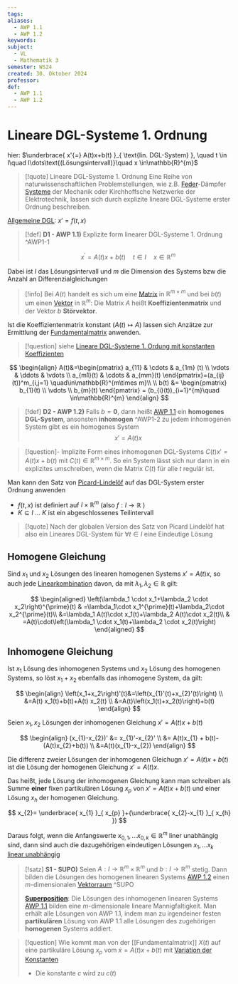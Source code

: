 ```yaml
---
tags: 
aliases:
  - AWP 1.1
  - AWP 1.2
keywords: 
subject:
  - VL
  - Mathematik 3
semester: WS24
created: 30. Oktober 2024
professor: 
def:
  - AWP 1.1
  - AWP 1.2
---
```

 

# Lineare DGL-Systeme 1. Ordnung

hier: $\underbrace{ x'{=} A(t)x+b(t) }_{ \text{lin. DGL-System} }, \quad t \in I\quad I\dots\text{(Lösungsintervall)}\quad x \in\mathbb{R}^{m}$

> [!quote] Lineare DGL-Systeme 1. Ordnung
>Eine Reihe von naturwissenschaftlichen Problemstellungen, wie z.B. [Feder](../../Physik/Federkraft.md)-Dämpfer [Systeme](../../Systemtheorie/Zustandsgleichungen.md) der Mechanik oder Kirchhoffsche Netzwerke der Elektrotechnik, lassen sich durch explizite lineare DGL-Systeme erster Ordnung beschreiben.

[Allgemeine DGL](GDGL.md): $x' = f(t,x)$

> [!def] **D1 - AWP 1.1)** Explizite form linearer DGL-Systeme 1. Ordnung ^AWP1-1
> 
> $$x^{\prime}=A(t) x+b(t) \tag{AWP 1.1}\quad t \in I\quad x \in\mathbb{R}^{m}$$

Dabei ist $I$ das Lösungsintervall und $m$ die Dimension des Systems bzw die Anzahl an Differenzialgleichungen

> [!info] Bei $A(t)$ handelt es sich um eine [Matrix](Algebra/Matrix.md) in $\mathbb{R}^{m \times m}$ und bei $b(t)$ um einen [Vektor](Algebra/Vektor.md) in $\mathbb{R}^m$: 
> Die Matrix $A$ heißt **Koeffizientenmatrix** und der Vektor $b$ **Störvektor**.


Ist die Koeffizientenmatrix konstant ($A(t) \mapsto A$) lassen sich Anzätze zur Ermittlung der [Fundamentalmatrix](Analysis/Fundamentalmatrix.md) anwenden.

> [!question] siehe [Lineare DGL-Systeme 1. Ordung mit konstanten Koeffizienten](Lineare%20DGL-Systeme%201.%20Ordung%20mit%20konstanten%20Koeffizienten.md)

$$
\begin{align}
A(t)&=\begin{pmatrix}
a_{11}  & \cdots & a_{1m} (t) \\
\vdots & \ddots & \vdots \\
a_{m1}(t) & \cdots & a_{mm}(t)
\end{pmatrix}=(a_{ij}(t))^m_{i,j=1} \quad\in\mathbb{R}^{m\times m}\\ \\
b(t) &= \begin{pmatrix}
b_{1}(t) \\
\vdots \\
b_{m}(t)
\end{pmatrix} = (b_{i}(t))_{i=1}^{m}\quad \in\mathbb{R}^{m}
\end{align}
$$


> [!def] **D2 - AWP 1.2)** Falls $b=\mathbf{0}$, dann heißt [AWP 1.1](#^AWP1-1) ein **homogenes DGL-System**, ansonsten **inhomogen** ^AWP1-2
> zu jedem inhomogenen System gibt es ein homogenes System $$x'=A(t)x\tag{AWP 1.2}$$

> [!question]- Implizite Form eines inhomogenen DGL-Systems
> $C(t)x'=A(t)x+b(t)$ mit $C(t) \in \mathbb{R}^{m \times m}$.
> So ein System lässt sich nur dann in ein explizites umschreiben, wenn die Matrix $C(t)$ für alle $t$ regulär ist.

Man kann den Satz von [Picard-Lindelöf](Analysis/Picard-Lindelöf.md) auf das DGL-System erster Ordnung anwenden

- $f(t,x)$ ist definiert auf $I\times \mathbb{R}^m$ (also $f: I \to \mathbb{R}$ )
- $K \subseteq I$ … $K$ ist ein abgeschlossenes Teilintervall

> [!quote] Nach der globalen Version des Satz von Picard Lindelöf hat also ein Lineares DGL-System für $\forall t\in I$ eine Eindeutige Lösung

## Homogene Gleichung

Sind $x_1$ und $x_2$ Lösungen des linearen homogenen Systems $x'=A(t)x$, so auch jede [Linearkombination](Algebra/Linearkombination.md) davon, da mit $\lambda_1, \lambda_2 \in \mathbb{R}$ gilt:

$$
\begin{aligned}
\left(\lambda_1 \cdot x_1+\lambda_2 \cdot x_2\right)^{\prime}(t) & =\lambda_1\cdot x_1^{\prime}(t)+\lambda_2\cdot x_2^{\prime}(t)\\
&=\lambda_1 A(t)\cdot x_1(t)+\lambda_2 A(t)\cdot x_2(t)\\
& =A(t)\cdot\left(\lambda_1 \cdot x_1(t)+\lambda_2 \cdot x_2(t)\right)
\end{aligned}
$$

## Inhomogene Gleichung

Ist $x_1$ Lösung des inhomogenen Systems und $x_2$ Lösung des homogenen Systems, so löst $x_1+x_2$ ebenfalls das inhomogene System, da gilt:

$$
\begin{align}
\left(x_1+x_2\right)'(t)&=\left(x_{1}'(t)+x_{2}'(t)\right) \\
&=A(t) x_1(t)+b(t)+A(t) x_2(t) \\
&=A(t)\left(x_1(t)+x_2(t)\right)+b(t)
\end{align}
$$


Seien $x_{1},x_{2}$ Lösungen der inhomogenen Gleichung $x'=A(t)x+b(t)$

$$
\begin{align}
(x_{1}-x_{2})' &= x_{1}'-x_{2}' \\
&= A(t)x_{1} + b(t)-(A(t)x_{2}+b(t)) \\
&=A(t)(x_{1}-x_{2})
\end{align}
$$

Die differenz zweier Lösungen der inhomogenen Gleichugn $x'= A(t)x+b(t)$ ist die Lösung der homogenen Gleichung $x'=A(t)x$.

Das heißt, jede Lösung der inhomogenen Gleichung kann man schreiben als Summe **einer** fixen partikulären Lösung $x_{p}$ von $x'=A(t)x+b(t)$ und einer Lösung $x_{h}$ der homogenen Gleichung.

$$
x_{2}= \underbrace{ x_{1} }_{ x_{p} }+(\underbrace{ x_{2}-x_{1} }_{ x_{h} })
$$

Daraus folgt, wenn die Anfangswerte $x_{0,1},\dots x_{0,k}\in\mathbb{R}^{m}$ liner unabhängig sind, dann sind auch die dazugehörigen eindeutigen Lösungen $x_{1},\dots x_{k}$ [linear unabhängig](Algebra/Lineare%20Abhängigkeit.md)


> [!satz] **S1 - SUPO)** Seien $A: I \rightarrow \mathbb{R}^m \times \mathbb{R}^m$ und $b: I \rightarrow \mathbb{R}^m$ stetig.
> Dann bilden die Lösungen des homogenen linearen Systems [AWP 1.2](#^AWP1-2) einen $m$-dimensionalen [Vektorraum](Algebra/Vektorraum.md) ^SUPO
> 
> **[Superposition](../../Elektrotechnik/Superpositionsprinzip.md)**: Die Lösungen des inhomogenen linearen Systems [AWP 1.1](#^AWP1-1) bilden eine $m$-dimensionale lineare Mannigfaltigkeit.
> Man erhält alle Lösungen von AWP 1.1, indem man zu irgendeiner festen **partikulären** Lösung von AWP 1.1 alle Lösungen des zugehörigen **homogenen** Systems addiert.


> [!question] Wie kommt man von der [[Fundamentalmatrix]] $X(t)$ auf eine partikuläre Lösung $x_{p}$ vom $\dot{x}=A(t)x+b(t)$
> mit [Variation der Konstanten](Analysis/Variation%20der%20Konstanten.md)
> - Die konstante $c$ wird zu $c(t)$

